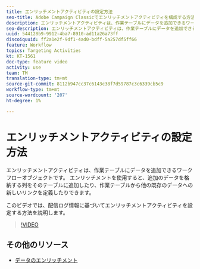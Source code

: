 ```yaml
---
title: エンリッチメントアクティビティの設定方法
seo-title: Adobe Campaign Classicでエンリッチメントアクティビティを構成する方法
description: エンリッチメントアクティビティは、作業テーブルにデータを追加できるワークフローオブジェクトです。 エンリッチメントを使用すると、追加のデータを格納する列をそのテーブルに追加したり、作業テーブルから他の既存のデータへの新しいリンクを定義したりできます。  このビデオでは、配信ログ情報に基づいてエンリッチメントアクティビティを設定する方法を説明します。
seo-description: エンリッチメントアクティビティは、作業テーブルにデータを追加できるワークフローオブジェクトです。 エンリッチメントを使用すると、追加のデータを格納する列をそのテーブルに追加したり、作業テーブルから他の既存のデータへの新しいリンクを定義したりできます。   このビデオでは、配信ログ情報に基づいてエンリッチメントアクティビティを設定する方法を説明します。
uuid: 544128b9-9912-4ba7-8910-ad11a26a73ff
discoiquuid: ff2a1e2f-9df1-4ad0-bdff-5a257df5ff66
feature: Workflow
topics: Targeting Activities
kt: KT-1561
doc-type: feature video
activity: use
team: TM
translation-type: tm+mt
source-git-commit: 8112b947cc37c6143c38f7d59787c3c6339cb5c9
workflow-type: tm+mt
source-wordcount: '207'
ht-degree: 1%

---
```



# エンリッチメントアクティビティの設定方法

エンリッチメントアクティビティは、作業テーブルにデータを追加できるワークフローオブジェクトです。 エンリッチメントを使用すると、追加のデータを格納する列をそのテーブルに追加したり、作業テーブルから他の既存のデータへの新しいリンクを定義したりできます。

このビデオでは、配信ログ情報に基づいてエンリッチメントアクティビティを設定する方法を説明します。

>[!VIDEO](https://video.tv.adobe.com/v/25193?quality=12)

## その他のリソース

- [データのエンリッチメント](https://docs.adobe.com/content/help/en/campaign-classic/using/automating-with-workflows/use-cases/enriching-data.html)
